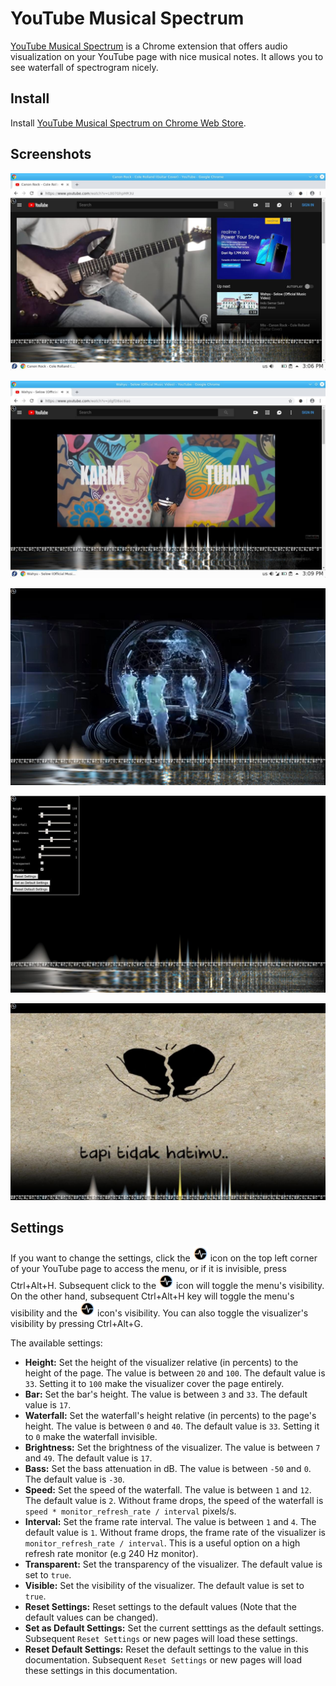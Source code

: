 # YouTube Musical Spectrum

[YouTube Musical Spectrum](https://chrome.google.com/webstore/detail/youtube-musical-spectrum/ddpceafiohdlkiemibjgplcicblnfggi) is a Chrome
extension that offers audio visualization on your YouTube page with nice musical notes. It allows you to see waterfall of spectrogram
nicely.

## Install

Install [YouTube Musical Spectrum on Chrome Web Store](https://chrome.google.com/webstore/detail/youtube-musical-spectrum/ddpceafiohdlkiemibjgplcicblnfggi).

## Screenshots

![screenshot](screenshots/00.jpg)

![screenshot](screenshots/01.jpg)

![screenshot](screenshots/02.jpg)

![screenshot](screenshots/03.jpg)

![screenshot](screenshots/04.jpg)

## Settings

If you want to change the settings, click the ![Settings](icon-24.png) icon on the top left corner of your YouTube page
to access the menu, or if it is invisible, press Ctrl+Alt+H. Subsequent click to the ![Settings](icon-24.png) icon
will toggle the menu's visibility. On the other hand, subsequent Ctrl+Alt+H key will toggle the menu's visibility and
the ![Settings](icon-24.png) icon's visibility. You can also toggle the visualizer's visibility by pressing
Ctrl+Alt+G.

The available settings:
- **Height:** Set the height of the visualizer relative (in percents) to the height of the page. The value is between `20` and `100`.
  The default value is `33`. Setting it to `100` make the visualizer cover the page entirely.
- **Bar:** Set the bar's height. The value is between `3` and `33`. The default value is `17`.
- **Waterfall:** Set the waterfall's height relative (in percents) to the page's height. The value is between `0` and `40`.
  The default value is `33`. Setting it to `0` make the waterfall invisible.
- **Brightness:** Set the brightness of the visualizer. The value is between `7` and `49`. The default value is `17`.
- **Bass:** Set the bass attenuation in dB. The value is between `-50` and `0`. The default value is `-30`.
- **Speed:** Set the speed of the waterfall. The value is between `1` and `12`. The default value is `2`.
  Without frame drops, the speed of the waterfall is `speed * monitor_refresh_rate / interval` pixels/s.
- **Interval:** Set the frame rate interval. The value is between `1` and `4`. The default value is `1`.
  Without frame drops, the frame rate of the visualizer is `monitor_refresh_rate / interval`. This is a useful option
  on a high refresh rate monitor (e.g 240 Hz monitor).
- **Transparent:** Set the transparency of the visualizer. The default value is set to `true`.
- **Visible:** Set the visibility of the visualizer. The default value is set to `true`.
- **Reset Settings:** Reset settings to the default values (Note that the default values can be changed).
- **Set as Default Settings:** Set the current setttings as the default settings. Subsequent `Reset Settings` or new pages
  will load these settings.
- **Reset Default Settings:** Reset the default settings to the value in this documentation. Subsequent `Reset Settings`
  or new pages will load these settings in this documentation.

  
